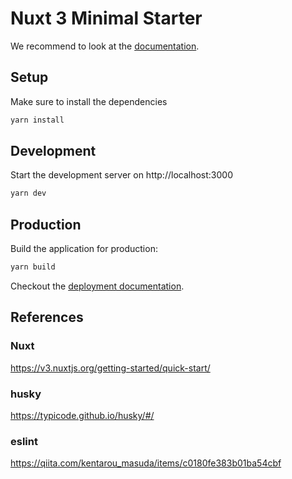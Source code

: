 # Nuxt 3 Minimal Starter

We recommend to look at the [documentation](https://v3.nuxtjs.org).

## Setup

Make sure to install the dependencies

```bash
yarn install
```

## Development

Start the development server on http://localhost:3000

```bash
yarn dev
```

## Production

Build the application for production:

```bash
yarn build
```

Checkout the [deployment documentation](https://v3.nuxtjs.org/docs/deployment).



## References

### Nuxt
https://v3.nuxtjs.org/getting-started/quick-start/

### husky
https://typicode.github.io/husky/#/

### eslint
https://qiita.com/kentarou_masuda/items/c0180fe383b01ba54cbf